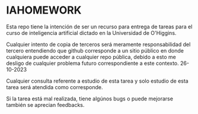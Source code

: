 # IAHOMEWORK

Esta repo tiene la intención de ser un recurso para entrega de tareas para el curso de inteligencia artificial dictado en la Universidad de O'Higgins.

Cualquier intento de copia de terceros será meramente responsabilidad del tercero entendiendo que github corresponde a un sitio público en donde cualquiera puede acceder a cualquier repo pública, debido a esto me desligo de cualquier problema futuro correspondiente a este contexto. 26-10-2023

Cualquier consulta referente a estudio de esta tarea y solo estudio de esta tarea será atendida como corresponde.

Si la tarea está mal realizada, tiene algúnos bugs o puede mejorarse también se aprecian feedbacks.
